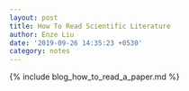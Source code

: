 ```yaml
---
layout: post
title: How To Read Scientific Literature
author: Enze Liu
date: '2019-09-26 14:35:23 +0530'
category: notes
---
```


{% include blog_how_to_read_a_paper.md %}